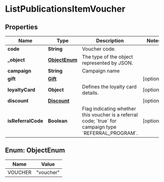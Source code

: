

# ListPublicationsItemVoucher


## Properties

| Name | Type | Description | Notes |
|------------ | ------------- | ------------- | -------------|
|**code** | **String** | Voucher code. |  |
|**_object** | [**ObjectEnum**](#ObjectEnum) | The type of the object represented by JSON. |  |
|**campaign** | **String** | Campaign name |  |
|**gift** | [**Gift**](Gift.md) |  |  [optional] |
|**loyaltyCard** | **Object** | Defines the loyalty card details. |  [optional] |
|**discount** | [**Discount**](Discount.md) |  |  [optional] |
|**isReferralCode** | **Boolean** | Flag indicating whether this voucher is a referral code; &#x60;true&#x60; for campaign type &#x60;REFERRAL_PROGRAM&#x60;. |  [optional] |



## Enum: ObjectEnum

| Name | Value |
|---- | -----|
| VOUCHER | &quot;voucher&quot; |



